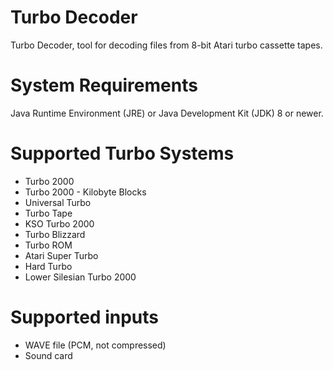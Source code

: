 # Turbo Decoder
Turbo Decoder, tool for decoding files from 8-bit Atari turbo cassette tapes.

# System Requirements
Java Runtime Environment (JRE) or Java Development Kit (JDK) 8 or newer.

# Supported Turbo Systems
* Turbo 2000
* Turbo 2000 - Kilobyte Blocks
* Universal Turbo
* Turbo Tape
* KSO Turbo 2000
* Turbo Blizzard
* Turbo ROM
* Atari Super Turbo
* Hard Turbo
* Lower Silesian Turbo 2000

# Supported inputs
* WAVE file (PCM, not compressed)
* Sound card
